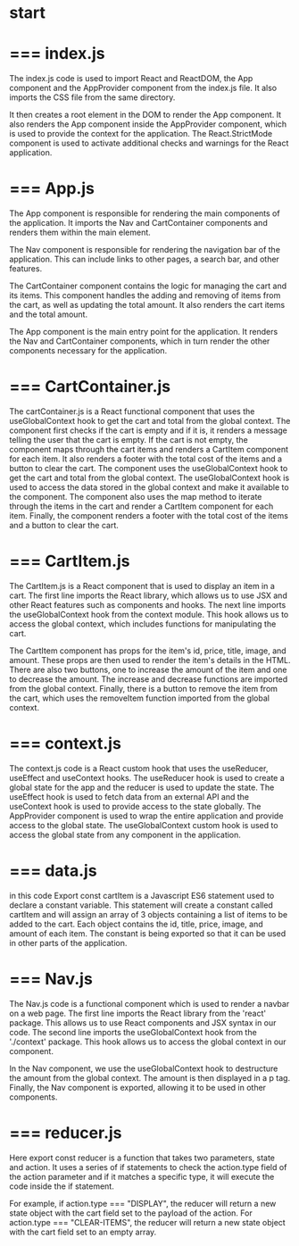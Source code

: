 start
=======

===
index.js
=======
The index.js code is used to import React and ReactDOM, the App component and the AppProvider component from the index.js file. It also imports the CSS file from the same directory.

It then creates a root element in the DOM to render the App component. It also renders the App component inside the AppProvider component, which is used to provide the context for the application. The React.StrictMode component is used to activate additional checks and warnings for the React application.


===
App.js
=======
The App component is responsible for rendering the main components of the application. It imports the Nav and CartContainer components and renders them within the main element.

The Nav component is responsible for rendering the navigation bar of the application. This can include links to other pages, a search bar, and other features.

The CartContainer component contains the logic for managing the cart and its items. This component handles the adding and removing of items from the cart, as well as updating the total amount. It also renders the cart items and the total amount.

The App component is the main entry point for the application. It renders the Nav and CartContainer components, which in turn render the other components necessary for the application.

===
CartContainer.js
================
The cartContainer.js is a React functional component that uses the useGlobalContext hook to get the cart and total from the global context. The component first checks if the cart is empty and if it is, it renders a message telling the user that the cart is empty. If the cart is not empty, the component maps through the cart items and renders a CartItem component for each item. It also renders a footer with the total cost of the items and a button to clear the cart. The component uses the useGlobalContext hook to get the cart and total from the global context. The useGlobalContext hook is used to access the data stored in the global context and make it available to the component. The component also uses the map method to iterate through the items in the cart and render a CartItem component for each item. Finally, the component renders a footer with the total cost of the items and a button to clear the cart.

===
CartItem.js
===========
The CartItem.js is a React component that is used to display an item in a cart. The first line imports the React library, which allows us to use JSX and other React features such as components and hooks. The next line imports the useGlobalContext hook from the context module. This hook allows us to access the global context, which includes functions for manipulating the cart. 

The CartItem component has props for the item's id, price, title, image, and amount. These props are then used to render the item's details in the HTML. There are also two buttons, one to increase the amount of the item and one to decrease the amount. The increase and decrease functions are imported from the global context. Finally, there is a button to remove the item from the cart, which uses the removeItem function imported from the global context.

===
context.js
==========
The context.js code is a React custom hook that uses the useReducer, useEffect and useContext hooks. 
The useReducer hook is used to create a global state for the app and the reducer is used to update the state. 
The useEffect hook is used to fetch data from an external API and the useContext hook is used to provide access to the state globally. 
The AppProvider component is used to wrap the entire application and provide access to the global state.
The useGlobalContext custom hook is used to access the global state from any component in the application.

===
data.js
=======
in this code Export const cartItem is a Javascript ES6 statement used to declare a constant variable. This statement will create a constant called cartItem and will assign an array of 3 objects containing a list of items to be added to the cart. Each object contains the id, title, price, image, and amount of each item. The constant is being exported so that it can be used in other parts of the application.

===
Nav.js
=======
The Nav.js code is a functional component which is used to render a navbar on a web page. The first line imports the React library from the 'react' package. This allows us to use React components and JSX syntax in our code. The second line imports the useGlobalContext hook from the './context' package. This hook allows us to access the global context in our component.

In the Nav component, we use the useGlobalContext hook to destructure the amount from the global context. The amount is then displayed in a p tag. Finally, the Nav component is exported, allowing it to be used in other components.

===
reducer.js
==========
Here export const reducer is a function that takes two parameters, state and action. It uses a series of if statements to check the action.type field of the action parameter and if it matches a specific type, it will execute the code inside the if statement. 

For example, if action.type === "DISPLAY", the reducer will return a new state object with the cart field set to the payload of the action. For action.type === "CLEAR-ITEMS", the reducer will return a new state object with the cart field set to an empty array.




